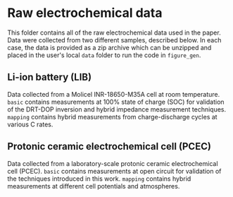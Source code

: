 # Raw electrochemical data

This folder contains all of the raw electrochemical data used in the paper. Data were collected from two different samples, described below. In each case, the data is provided as a zip archive which can be unzipped and placed in the user's local `data` folder to run the code in `figure_gen`.

## Li-ion battery (LIB)
Data collected from a Molicel INR-18650-M35A cell at room temperature. `basic` contains measurements at 100% state of charge (SOC) for validation of the DRT-DOP inversion and hybrid impedance measurement techniques. `mapping` contains hybrid measurements from charge-discharge cycles at various C rates.

## Protonic ceramic electrochemical cell (PCEC)
Data collected from a laboratory-scale protonic ceramic electrochemical cell (PCEC). `basic` contains measurements at open circuit for validation of the techniques introduced in this work. `mapping` contains hybrid measurements at different cell potentials and atmospheres.
